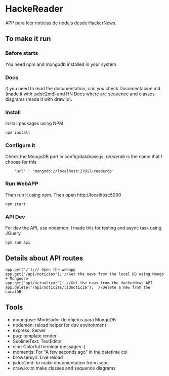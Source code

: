 # HackeReader
APP para leer noticias de nodejs desde HackerNews.

## To make it run
### Before starts
You need npm and mongodb installed in your system
### Docs
If you need to read the documentation, can you check Documentacion.md (made it with jsdoc2md) and HN Docs where are sequence and classes diagrams (made it with draw.io).
### Install 
Install packages using NPM

	npm install
### Configure it
Check the MongoDB port in config/database.js. *readerdb* is the name that I choose for this

	    'url' : 'mongodb://localhost:27017/readerdb' 
	    
### Run WebAPP
Then run it using npm. Then open http://localhost:5000
	
	npm start

### API Dev
For dev the API, use nodemon. I made this for testing and async task using JQuery

	npm run api

## Details about API routes
	app.get('/');// Open the webapp
	app.get("/api/noticias"); //Get the news from the local DB using Mongo + Mongoose
	app.get("api/actualizar"); //Get the news from the HackerNews API
	app.delete('/api/noticias/:idnoticia');  //Delete a new from the LocalDB

## Tools

- moongose: Modelador de objetos para MongoDB
- nodemon: reload helper for dev environment
- express: Server
- pug: template render
- SublimeText: TextEditor
- clor: Colorful terminar messages :)
- momentjs: For "A few seconds ago" in the datetime col 
- browsersyn: Live reload
- jsdoc2md: to make documentation from jsdoc
- draw.io: to make classes and sequence diagrams
